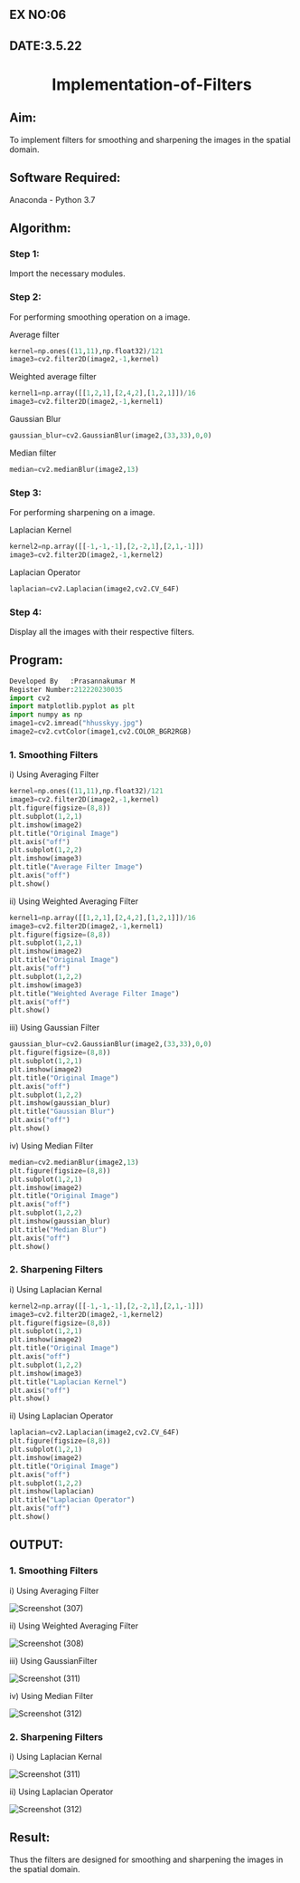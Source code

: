 ## EX NO:06
## DATE:3.5.22
# <p align="center">Implementation-of-Filters
## Aim:
To implement filters for smoothing and sharpening the images in the spatial domain.

## Software Required:
Anaconda - Python 3.7

## Algorithm:
### Step 1:
Import the necessary modules.

### Step 2:
For performing smoothing operation on a image.

Average filter
```python
kernel=np.ones((11,11),np.float32)/121
image3=cv2.filter2D(image2,-1,kernel)
```
Weighted average filter
```python
kernel1=np.array([[1,2,1],[2,4,2],[1,2,1]])/16
image3=cv2.filter2D(image2,-1,kernel1)
```
Gaussian Blur
```python
gaussian_blur=cv2.GaussianBlur(image2,(33,33),0,0)
```
Median filter
```python
median=cv2.medianBlur(image2,13)
```
### Step 3:
For performing sharpening on a image.

Laplacian Kernel
```python
kernel2=np.array([[-1,-1,-1],[2,-2,1],[2,1,-1]])
image3=cv2.filter2D(image2,-1,kernel2)
```
Laplacian Operator
```python
laplacian=cv2.Laplacian(image2,cv2.CV_64F)
```
### Step 4:
Display all the images with their respective filters.
## Program:
  ```python
  Developed By   :Prasannakumar M 
  Register Number:212220230035
import cv2
import matplotlib.pyplot as plt
import numpy as np
image1=cv2.imread("hhusskyy.jpg")
image2=cv2.cvtColor(image1,cv2.COLOR_BGR2RGB)
```
### 1. Smoothing Filters

i) Using Averaging Filter
```Python
kernel=np.ones((11,11),np.float32)/121
image3=cv2.filter2D(image2,-1,kernel)
plt.figure(figsize=(8,8))
plt.subplot(1,2,1)
plt.imshow(image2)
plt.title("Original Image")
plt.axis("off")
plt.subplot(1,2,2)
plt.imshow(image3)
plt.title("Average Filter Image")
plt.axis("off")
plt.show()
```
ii) Using Weighted Averaging Filter
```Python
kernel1=np.array([[1,2,1],[2,4,2],[1,2,1]])/16
image3=cv2.filter2D(image2,-1,kernel1)
plt.figure(figsize=(8,8))
plt.subplot(1,2,1)
plt.imshow(image2)
plt.title("Original Image")
plt.axis("off")
plt.subplot(1,2,2)
plt.imshow(image3)
plt.title("Weighted Average Filter Image")
plt.axis("off")
plt.show()
```
iii) Using Gaussian Filter
```Python
gaussian_blur=cv2.GaussianBlur(image2,(33,33),0,0)
plt.figure(figsize=(8,8))
plt.subplot(1,2,1)
plt.imshow(image2)
plt.title("Original Image")
plt.axis("off")
plt.subplot(1,2,2)
plt.imshow(gaussian_blur)
plt.title("Gaussian Blur")
plt.axis("off")
plt.show()
```

iv) Using Median Filter
```Python
median=cv2.medianBlur(image2,13)
plt.figure(figsize=(8,8))
plt.subplot(1,2,1)
plt.imshow(image2)
plt.title("Original Image")
plt.axis("off")
plt.subplot(1,2,2)
plt.imshow(gaussian_blur)
plt.title("Median Blur")
plt.axis("off")
plt.show()
```

### 2. Sharpening Filters
i) Using Laplacian Kernal
```Python
kernel2=np.array([[-1,-1,-1],[2,-2,1],[2,1,-1]])
image3=cv2.filter2D(image2,-1,kernel2)
plt.figure(figsize=(8,8))
plt.subplot(1,2,1)
plt.imshow(image2)
plt.title("Original Image")
plt.axis("off")
plt.subplot(1,2,2)
plt.imshow(image3)
plt.title("Laplacian Kernel")
plt.axis("off")
plt.show()
```
ii) Using Laplacian Operator
```Python
laplacian=cv2.Laplacian(image2,cv2.CV_64F)
plt.figure(figsize=(8,8))
plt.subplot(1,2,1)
plt.imshow(image2)
plt.title("Original Image")
plt.axis("off")
plt.subplot(1,2,2)
plt.imshow(laplacian)
plt.title("Laplacian Operator")
plt.axis("off")
plt.show()
```

## OUTPUT:
### 1. Smoothing Filters

i) Using Averaging Filter

![Screenshot (307)](https://user-images.githubusercontent.com/75235090/167666159-e89bfdef-c573-4ffd-af23-27b815823462.png)

ii) Using Weighted Averaging Filter

![Screenshot (308)](https://user-images.githubusercontent.com/75235090/167666482-8f6c0b10-4331-4c5c-912e-f93892f0a843.png)

iii) Using GaussianFilter

![Screenshot (311)](https://user-images.githubusercontent.com/75235090/167667180-5e9141e3-d2f1-4384-b977-676c36a955ef.png)

iv) Using Median Filter

![Screenshot (312)](https://user-images.githubusercontent.com/75235090/167667535-7b8ac49c-9d40-4fa9-9956-9af25b8025c9.png)


### 2. Sharpening Filters


i) Using Laplacian Kernal
  
![Screenshot (311)](https://user-images.githubusercontent.com/75235090/167667726-d9d98687-7db0-4b68-bb4b-f4c243b02221.png)
  
ii) Using Laplacian Operator
  
![Screenshot (312)](https://user-images.githubusercontent.com/75235090/167667862-48da57bf-ad1e-4e28-8853-65d80efbe923.png)
  
## Result:
Thus the filters are designed for smoothing and sharpening the images in the spatial domain.
